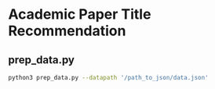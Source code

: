 # Academic Paper Title Recommendation

## prep_data.py

```bash
python3 prep_data.py --datapath '/path_to_json/data.json'
```
